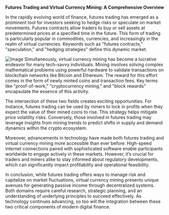 **Futures Trading and Virtual Currency Mining: A Comprehensive Overview**

In the rapidly evolving world of finance, futures trading has emerged as a prominent tool for investors seeking to hedge risks or speculate on market movements. Futures contracts allow traders to buy or sell assets at predetermined prices at a specified time in the future. This form of trading is particularly popular in commodities, currencies, and increasingly in the realm of virtual currencies. Keywords such as "futures contracts," "speculation," and "hedging strategies" define this dynamic market.


![Image](https://github.com/user-attachments/assets/31692037-0104-4703-abd1-696b6a7dd41b)
Simultaneously, virtual currency mining has become a lucrative endeavor for many tech-savvy individuals. Mining involves solving complex mathematical problems using powerful hardware to validate transactions on blockchain networks like Bitcoin and Ethereum. The reward for this effort comes in the form of newly minted coins and transaction fees. Key terms like "proof-of-work," "cryptocurrency mining," and "block rewards" encapsulate the essence of this activity.

The intersection of these two fields creates exciting opportunities. For instance, futures trading can be used by miners to lock in profits when they expect the value of their mined coins to rise. This strategy helps mitigate price volatility risks. Conversely, those involved in futures trading may leverage insights from mining trends to predict shifts in supply and demand dynamics within the crypto ecosystem.

Moreover, advancements in technology have made both futures trading and virtual currency mining more accessible than ever before. High-speed internet connections paired with sophisticated software enable participants worldwide to engage actively in these markets. However, it’s crucial for traders and miners alike to stay informed about regulatory developments, which can significantly impact profitability and operational feasibility.

In conclusion, while futures trading offers ways to manage risk and capitalize on market fluctuations, virtual currency mining presents unique avenues for generating passive income through decentralized systems. Both domains require careful research, strategic planning, and an understanding of underlying principles to succeed effectively. As technology continues advancing, so too will the integration between these two critical components of modern digital finance.